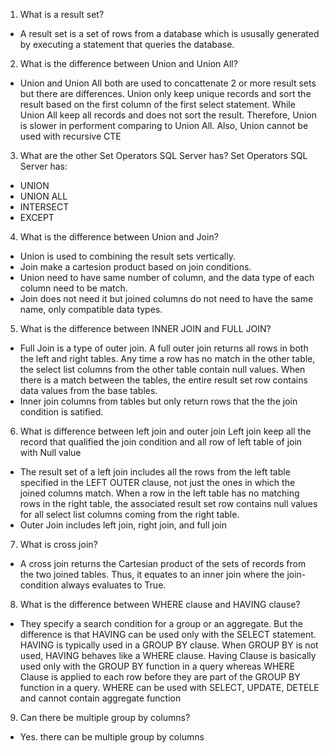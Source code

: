 1.	What is a result set?
- A result set is a set of rows from a database which is ususally generated by executing a statement that queries the database.
2.	What is the difference between Union and Union All?
- Union and Union All both are used to concattenate 2 or more result sets but there are differences.
Union only keep unique records and sort the result based on the first column of the first select statement. While Union All keep all records and does not sort the result.
Therefore, Union is slower in performent comparing to Union All.
Also, Union cannot be used with recursive CTE
3.	What are the other Set Operators SQL Server has?
Set Operators SQL Server has:
- UNION
- UNION ALL
- INTERSECT
- EXCEPT
4.	What is the difference between Union and Join?
- Union is used to combining the result sets vertically.
- Join make a cartesion product based on join conditions.
- Union need to have same number of column, and the data type of each column need to be match.
- Join does not need it but joined columns do not need to have the same name, only compatible data types.
5.	What is the difference between INNER JOIN and FULL JOIN?
- Full Join is a type of outer join. A full outer join returns all rows in both the left and right tables. Any time a row has no match in the other table, the select list columns from the other table contain null values. When there is a match between the tables, the entire result set row contains data values from the base tables. 
- Inner join columns from tables but only return rows that the the join condition is satified.

6.	What is difference between left join and outer join
Left join keep all the record that qualified the join condition  and all row of left table of join with Null value 
- The result set of a left join includes all the rows from the left table specified in the LEFT OUTER clause, not just the ones in which the joined columns match. When a row in the left table has no matching rows in the right table, the associated result set row contains null values for all select list columns coming from the right table.
- Outer Join includes left join, right join, and full join

7.	What is cross join?
- A cross join returns the Cartesian product of the sets of records from the two joined tables. Thus, it equates to an inner join where the join-condition always evaluates to True.

8.	What is the difference between WHERE clause and HAVING clause?
- They specify a search condition for a group or an aggregate. But the difference is that 
HAVING can be used only with the SELECT statement. HAVING is typically used in a GROUP 
BY clause. When GROUP BY is not used, HAVING behaves like a WHERE clause. Having 
Clause is basically used only with the GROUP BY function in a query whereas WHERE Clause 
is applied to each row before they are part of the GROUP BY function in a query.
WHERE can be used with SELECT, UPDATE, DETELE and cannot contain aggregate function


9.	Can there be multiple group by columns?
- Yes. there can be multiple group by columns
